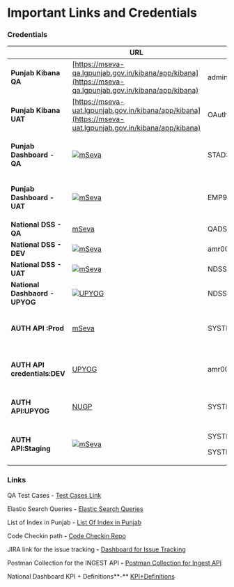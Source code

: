 # Important Links and Credentials

### Credentials <a href="#credentials" id="credentials"></a>

|                                                          | URL                                                                                                                                                         | UserID                          | Password                                               | City                       |
| -------------------------------------------------------- | ----------------------------------------------------------------------------------------------------------------------------------------------------------- | ------------------------------- | ------------------------------------------------------ | -------------------------- |
| **Punjab Kibana QA**                                     | [https://mseva-qa.lgpunjab.gov.in/kibana/app/kibana](https://mseva-qa.lgpunjab.gov.in/kibana/app/kibana)                                                    | admin                           | 24!jcZ]z"\[$qZ%Fa                                      |                            |
| **Punjab Kibana UAT**                                    | [https://mseva-uat.lgpunjab.gov.in/kibana/app/kibana](https://mseva-uat.lgpunjab.gov.in/kibana/app/kibana)                                                  | OAuth authentication            |                                                        |                            |
| <p><strong>Punjab Dashboard - QA</strong></p><p> </p>    | [![](https://mseva.lgpunjab.gov.in/employee/browser-icon.png)mSeva](https://mseva.lgpunjab.gov.in/employee/language-selection)                              | STADSS                          | STADSS                                                 | Punjab                     |
| <p><strong>Punjab Dashboard - UAT</strong></p><p> </p>   | [![](https://mseva-uat.lgpunjab.gov.in/employee/browser-icon.png)mSeva](https://mseva-uat.lgpunjab.gov.in/employee/pt-mutation/propertySearch)              | EMP9                            | eGov@123                                               | testing                    |
| **National DSS - QA**                                    | [mSeva](https://qa.digit.org/employee/integration/dss/home)                                                                                                 | QADSS                           | eGov@123                                               | amritsar                   |
| **National DSS - DEV**                                   | [![](https://cdn.jsdelivr.net/npm/@egovernments/digit-ui-css/img/browser-icon.png)mSeva](https://dev.digit.org/digit-ui/employee/dss/dashboard/national-ws) | amr001                          | eGov@123                                               | amritsar                   |
| **National DSS - UAT**                                   | [![](https://cdn.jsdelivr.net/npm/@egovernments/digit-ui-css/img/browser-icon.png)mSeva](https://staging.digit.org/digit-ui/employee)                       | NDSS1/NDSS2                     | eGov@123                                               | PG                         |
| **National Dashbaord - UPYOG**                           | [![](https://cdn.jsdelivr.net/npm/@egovernments/digit-ui-css/img/browser-icon.png)UPYOG](https://upyog.niua.org/digit-ui/employee/user/login)               | NDSS1                           | eGov@123                                               | PG                         |
| **AUTH API :Prod**                                       | [<img src="https://staging.digit.org/citizen/browser-icon.png" alt="" data-size="original">mSeva](http://staging.digit.org/)                                | SYSTEMSU3                       | <p>eGov@123</p><p>ZWdvdi11c2VyLWNsaWVudDo=</p>         | pb                         |
| <p><strong>AUTH API credentials:DEV</strong></p><p> </p> | [<img src="https://dev.digit.org/citizen/browser-icon.png" alt="" data-size="line">UPYOG](http://dev.digit.org/)                                            | amr001/EMPLOYEE                 | <p>eGov@123</p><p> </p><p>ZWdvdi11c2VyLWNsaWVudDo=</p> | <p>pb.amritsar</p><p> </p> |
| <p> </p><p><strong>AUTH API:UPYOG</strong></p>           | <p> </p><p><a href="http://upyog.niua.org/"><img src="https://upyog.niua.org/citizen/browser-icon.png" alt="">NUGP</a></p>                                  | <p> </p><p>SYSTEMSU1/SYSTEM</p> | <p> </p><p>eGov@123</p>                                | <p> </p><p>pg</p>          |
| **AUTH API:Staging**                                     | [![](https://staging.digit.org/citizen/browser-icon.png)mSeva](http://staging.digit.org/)                                                                   | <p>SYSTEMSU3/</p><p>SYSTEM</p>  | eGov@123                                               | pg                         |

### Links <a href="#links" id="links"></a>

QA Test Cases - [Test Cases Link](https://docs.google.com/spreadsheets/d/15ZnLQSNXP1U2Q7Ro5bpW9BAKQrr3IbKIn1gARuqFLzE/edit#gid=442632342)

Elastic Search Queries **-** [Elastic Search Queries](https://docs.google.com/document/d/1xiOQ5LTnSiL6bb2Y9RKPP\_BsStKpAHd0QHbZ-A9wvyI/edit)

List of Index in Punjab - [List Of Index in Punjab](https://docs.google.com/spreadsheets/d/1HkP4M\_G9SemoWbi\_HQmi1TWs5bpUU4dWA\_Vnw\_XAcvg/edit#gid=0)

Code Checkin path **-** [Code Checkin Repo](https://github.com/pmidc-digit/utilities/tree/dataphi/egov-national-dashboard-accelerator)

JIRA link for the issue tracking **-** [Dashboard for Issue Tracking](https://digit-discuss.atlassian.net/jira/software/c/projects/UM/boards/171/backlog?quickFilter=254)

Postman Collection for the INGEST API **-** [Postman Collection for Ingest API](https://github.com/pmidc-digit/utilities/blob/dataphi/egov-national-dashboard-accelerator/docs/eGov.postman\_collection.json)

National Dashboard KPI + Definitions**-** [KPI+Definitions](https://docs.google.com/spreadsheets/d/1MbUUMTVFMwd-mmJFmuj1EgljRdoo52fT\_hKTx48f\_iA/edit?pli=1#gid=2129575914)

